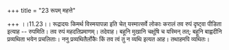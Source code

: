 +++
title = "23 रूपम् महत्ते"

+++
।।11.23।। रूद्रादयः किमर्थ विस्मयापन्ना इति चेत् यस्मात्सर्वे लोकाः करालं
तव रुपं दृष्ट्वा पीडिता इत्याह -- रुपमिति। तव रुपं महदतिप्रमाणम्।
तदेवाह। बहूनि मुखानि चक्षूंषि च यस्मिन् तत्; बहूनि बाह्वदीनि प्रव्यथिता
भयेन प्रचलिताः। ननु प्रव्यथितैर्लोकैः किं तव त्वं तु न व्यथि इत्यत आह।
तथाहमपि व्यथितः।
